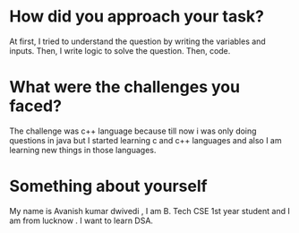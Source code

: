 # How did you approach your task?
At first, I tried to understand  the question by writing the variables and inputs.
Then, I write logic to solve the question.
Then, code.

# What were the challenges you faced?
The challenge was c++ language because till now i was only doing questions in java but I started learning c and c++ languages and also I am learning new things in those languages. 

# Something about yourself
My name is Avanish kumar dwivedi , I am B. Tech CSE 1st year student and I am from lucknow . I want to learn DSA. 